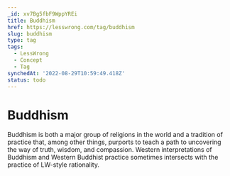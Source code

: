 ```yaml
---
_id: xv7Bg5fbF9WppYREi
title: Buddhism
href: https://lesswrong.com/tag/buddhism
slug: buddhism
type: tag
tags:
  - LessWrong
  - Concept
  - Tag
synchedAt: '2022-08-29T10:59:49.418Z'
status: todo
---
```


# Buddhism

Buddhism is both a major group of religions in the world and a tradition of practice that, among other things, purports to teach a path to uncovering the way of truth, wisdom, and compassion. Western interpretations of Buddhism and Western Buddhist practice sometimes intersects with the practice of LW-style rationality.
